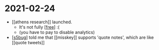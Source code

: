 # 2021-02-24

- [[athens research]] launched.
  - It's not fully [[free]] :(
  - (you have to pay to disable analytics)
- [[s5bug]] told me that [[misskey]] supports 'quote notes', which are like [[quote tweets]]

[//begin]: # "Autogenerated link references for markdown compatibility"
[free]: ../free "Free"
[s5bug]: ../s5bug "S5bug"
[//end]: # "Autogenerated link references"